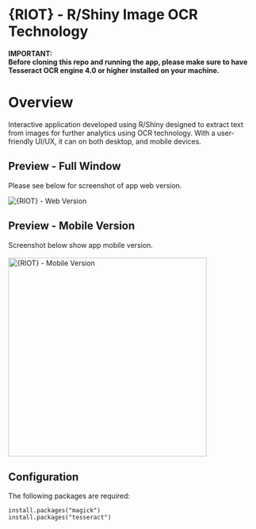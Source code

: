 # {RIOT} - R/Shiny Image OCR Technology

**IMPORTANT:**
<br>
**Before cloning this repo and running the app, please make sure to have **Tesseract OCR engine 4.0 or higher** installed on your machine.**

# Overview
Interactive application developed using R/Shiny designed to extract text from images for further analytics using OCR technology. With a user-friendly UI/UX, it can on both desktop, and mobile devices.

## Preview - Full Window
Please see below for screenshot of app web version.

![{RIOT} - Web Version](figs/personal_yt_dashboard_web.png)

## Preview - Mobile Version
Screenshot below show app mobile version.
<br>
<br>
<img width="400px" src="figs/personal_yt_dashboard_mobile.png" alt="{RIOT} - Mobile Version">

## Configuration
The following packages are required:
```shell
install.packages("magick")
install.packages("tesseract")
```
